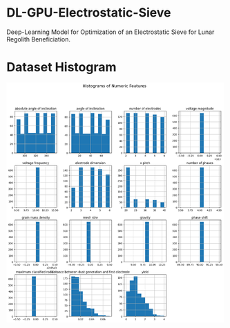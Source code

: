 # DL-GPU-Electrostatic-Sieve
Deep-Learning Model for Optimization of an Electrostatic Sieve for Lunar Regolith Beneficiation.

# Dataset Histogram
![alt text](https://github.com/Kalpit-Vadnerkar/DL-GPU-Electrostatic-Sieve/blob/main/Histogram.png?raw=true)

